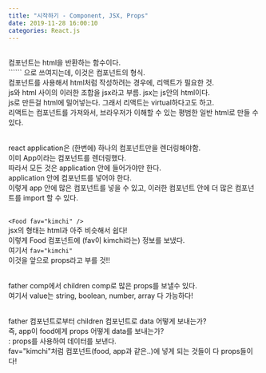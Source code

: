 ```yaml
---
title: "시작하기 - Component, JSX, Props"
date: 2019-11-28 16:00:10
categories: React.js
---
```

<br>
컴포넌트는 html을 반환하는 함수이다.<br>
```<App />``` 으로 쓰여지는데, 이것은 컴포넌트의 형식.<br>
컴포넌트를 사용해서 html처럼 작성하려는 경우에, 리액트가 필요한 것. <br>
js와 html 사이의 이러한 조합을 jsx라고 부름. jsx는 js안의 html이다.<br>
js로 만든걸 html에 밀어넣는다. 그래서 리액트는 virtual하다고도 하고.<br>
리액트는 컴포넌트를 가져와서, 브라우저가 이해할 수 있는 평범한 일반 html로 만들 수 있다.<br><br>

react application은 (한번에) 하나의 컴포넌트만을 렌더링해야함. <br>
이미 App이라는 컴포넌트를 렌더링했다.<br>
따라서 모든 것은 application 안에 들어가야만 한다.<br>
application 안에 컴포넌트를 넣어야 한다. <br>
이렇게 app 안에 많은 컴포넌트를 넣을 수 있고, 이러한 컴포넌트 안에 더 많은 컴포넌트를 import 할 수 있다.<br><br>

```<Food fav="kimchi" />``` <br>
jsx의 형태는 html과 아주 비슷해서 쉽다!<br>
이렇게 Food 컴포넌트에 (fav이 kimchi라는) 정보를 보냈다.<br>
여기서 ```fav="kimchi"``` <br>
이것을 앞으로 props라고 부를 것!!<br><br>

father comp에서 children comp로 많은 props를 보낼수 있다. <br>
여기서 value는 string, boolean, number, array 다 가능하다!<br><br>

father 컴포넌트로부터 children 컴포넌트로 data 어떻게 보내는가? <br>
즉, app이 food에게 props 어떻게 data를 보내는가?<br>
: props를 사용하여 데이터를 보낸다.<br>
fav="kimchi"처럼 컴포넌트(food, app과 같은..)에 넣게 되는 것들이 다 props들이다!<br><br>
